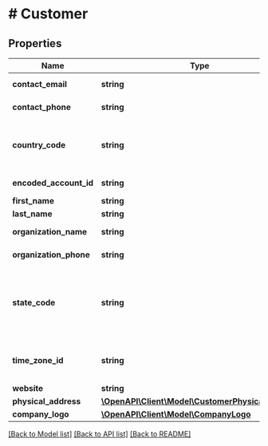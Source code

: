 # # Customer

## Properties

Name | Type | Description | Notes
------------ | ------------- | ------------- | -------------
**contact_email** | **string** | Email addresses that are associated with the Constant Contact account owner. | [optional]
**contact_phone** | **string** | The account owner&#39;s contact phone number (up to 25 characters in length). | [optional]
**country_code** | **string** | The uppercase two-letter &lt;a href&#x3D;&#39;https://en.wikipedia.org/wiki/ISO_3166-1&#39; target&#x3D;&#39;_blank&#39;&gt;ISO 3166-1 code&lt;/a&gt; representing the organization&#39;s country. | [optional]
**encoded_account_id** | **string** | The readOnly encoded account ID that uniquely identifies the account. | [optional] [readonly]
**first_name** | **string** | The account owner&#39;s first name. | [optional]
**last_name** | **string** | The account owner&#39;s last name. | [optional]
**organization_name** | **string** | The name of the organization that is associated with this account. | [optional]
**organization_phone** | **string** | The phone number of the organization that is associated with this account. | [optional]
**state_code** | **string** | The uppercase two letter &lt;a href&#x3D;&#39;https://en.wikipedia.org/wiki/ISO_3166-1&#39; target&#x3D;&#39;_blank&#39;&gt;ISO 3166-1 code&lt;/a&gt; for the organization&#39;s state. This property is required if the &lt;code&gt;country_code&lt;/code&gt; is US (United States). | [optional]
**time_zone_id** | **string** | The time zone that is automatically set based on the &lt;code&gt;state_code&lt;/code&gt; setting; as defined in the IANA time-zone database (see http://www.iana.org/time-zones). | [optional]
**website** | **string** | The organization&#39;s website URL. | [optional]
**physical_address** | [**\OpenAPI\Client\Model\CustomerPhysicalAddress**](CustomerPhysicalAddress.md) |  | [optional]
**company_logo** | [**\OpenAPI\Client\Model\CompanyLogo**](CompanyLogo.md) |  | [optional]

[[Back to Model list]](../../README.md#models) [[Back to API list]](../../README.md#endpoints) [[Back to README]](../../README.md)
